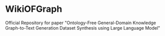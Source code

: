 # WikiOFGraph
Official Repository for paper "Ontology-Free General-Domain Knowledge Graph-to-Text Generation Dataset Synthesis using Large Language Model"
